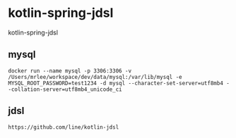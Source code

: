 # kotlin-spring-jdsl
kotlin-spring-jdsl

## mysql

````
docker run --name mysql -p 3306:3306 -v /Users/mrlee/workspace/dev/data/mysql:/var/lib/mysql -e MYSQL_ROOT_PASSWORD=test1234 -d mysql --character-set-server=utf8mb4 --collation-server=utf8mb4_unicode_ci
````

## jdsl
````
https://github.com/line/kotlin-jdsl
````

